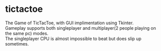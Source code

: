 # tictactoe
The Game of TicTacToe, with GUI implimentation using Tkinter. <br />
Gameplay supports both singleplayer and multiplayer(2 people playing on the same pc) modes.<br />
The singleplayer CPU is almost impossible to beat but does slip up sometimes.
